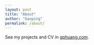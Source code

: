 ```yaml
---
layout: post
title: "About"
author: "Gaoping"
permalink: /about/
---
```


See my projects and CV in [gphuang.com](http://gphuang.com).
